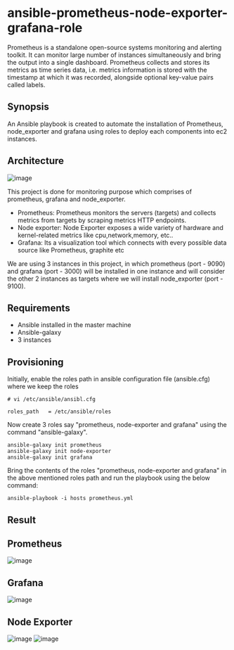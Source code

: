 # ansible-prometheus-node-exporter-grafana-role

Prometheus is a standalone open-source systems monitoring and alerting toolkit. It can monitor large number of instances simultaneously and bring the output into a single dashboard. Prometheus collects and stores its metrics as time series data, i.e. metrics information is stored with the timestamp at which it was recorded, alongside optional key-value pairs called labels.

## Synopsis

An Ansible playbook is created to automate the installation of Prometheus, node_exporter and grafana using roles to deploy each components into ec2 instances.

## Architecture

![image](https://user-images.githubusercontent.com/94472101/149287112-2e2a1466-b413-441d-a97f-f3fd4eef2bda.png)


This project is done for monitoring purpose which comprises of prometheus, grafana and node_exporter.

- Prometheus: Prometheus monitors the servers (targets) and collects metrics from targets by scraping metrics HTTP endpoints.
- Node exporter: Node Exporter exposes a wide variety of hardware and kernel-related metrics like cpu,network,memory, etc..
- Grafana: Its a visualization tool which connects with every possible data source like Prometheus, graphite etc

We are using 3 instances in this project, in which prometheus (port - 9090) and grafana (port - 3000) will be installed in one instance and will consider the other 2 instances as targets where we will install node_exporter (port - 9100).

## Requirements

- Ansible installed in the master machine
- Ansible-galaxy
- 3 instances

## Provisioning

Initially, enable the roles path in ansible configuration file (ansible.cfg) where we keep the roles

```
# vi /etc/ansible/ansibl.cfg

roles_path   = /etc/ansible/roles
```

Now create 3 roles say "prometheus, node-exporter and grafana" using the command "ansible-galaxy".

```
ansible-galaxy init prometheus
ansible-galaxy init node-exporter
ansible-galaxy init grafana
```
Bring the contents of the roles "prometheus, node-exporter and grafana" in the above mentioned roles path and run the playbook using the below command:

```
ansible-playbook -i hosts prometheus.yml
```

## Result

## Prometheus

![image](https://user-images.githubusercontent.com/94472101/149366924-da79e36e-2e8f-4f4d-925b-cfcfcec30b5a.png)


## Grafana

![image](https://user-images.githubusercontent.com/94472101/149355217-e3309ae7-f478-4cec-82f0-1eec022959a3.png)

## Node Exporter

![image](https://user-images.githubusercontent.com/94472101/149355811-e60c7fac-7c78-4205-b16e-7acb04f8229c.png)
![image](https://user-images.githubusercontent.com/94472101/149357177-2893d555-2d16-4829-b06b-949bd7368dbf.png)

